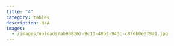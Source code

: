 ```yaml
---
title: "4"
category: tables
description: N/A
images:
  - /images/uploads/ab908162-9c13-48b3-943c-c82db0e679a1.jpg
---
```

